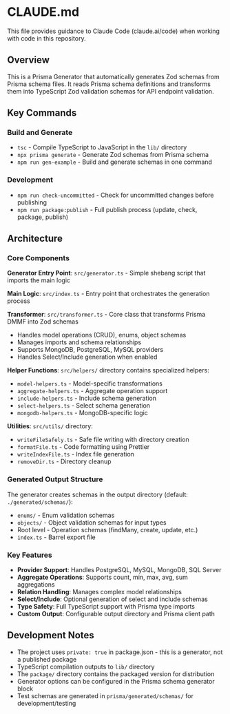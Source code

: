 # CLAUDE.md

This file provides guidance to Claude Code (claude.ai/code) when working with code in this repository.

## Overview

This is a Prisma Generator that automatically generates Zod schemas from Prisma schema files. It reads Prisma schema definitions and transforms them into TypeScript Zod validation schemas for API endpoint validation.

## Key Commands

### Build and Generate
- `tsc` - Compile TypeScript to JavaScript in the `lib/` directory
- `npx prisma generate` - Generate Zod schemas from Prisma schema
- `npm run gen-example` - Build and generate schemas in one command

### Development
- `npm run check-uncommitted` - Check for uncommitted changes before publishing
- `npm run package:publish` - Full publish process (update, check, package, publish)

## Architecture

### Core Components

**Generator Entry Point**: `src/generator.ts` - Simple shebang script that imports the main logic

**Main Logic**: `src/index.ts` - Entry point that orchestrates the generation process

**Transformer**: `src/transformer.ts` - Core class that transforms Prisma DMMF into Zod schemas
- Handles model operations (CRUD), enums, object schemas
- Manages imports and schema relationships
- Supports MongoDB, PostgreSQL, MySQL providers
- Handles Select/Include generation when enabled

**Helper Functions**: `src/helpers/` directory contains specialized helpers:
- `model-helpers.ts` - Model-specific transformations
- `aggregate-helpers.ts` - Aggregate operation support
- `include-helpers.ts` - Include schema generation
- `select-helpers.ts` - Select schema generation
- `mongodb-helpers.ts` - MongoDB-specific logic

**Utilities**: `src/utils/` directory:
- `writeFileSafely.ts` - Safe file writing with directory creation
- `formatFile.ts` - Code formatting using Prettier
- `writeIndexFile.ts` - Index file generation
- `removeDir.ts` - Directory cleanup

### Generated Output Structure

The generator creates schemas in the output directory (default: `./generated/schemas/`):
- `enums/` - Enum validation schemas
- `objects/` - Object validation schemas for input types
- Root level - Operation schemas (findMany, create, update, etc.)
- `index.ts` - Barrel export file

### Key Features

- **Provider Support**: Handles PostgreSQL, MySQL, MongoDB, SQL Server
- **Aggregate Operations**: Supports count, min, max, avg, sum aggregations
- **Relation Handling**: Manages complex model relationships
- **Select/Include**: Optional generation of select and include schemas
- **Type Safety**: Full TypeScript support with Prisma type imports
- **Custom Output**: Configurable output directory and Prisma client path

## Development Notes

- The project uses `private: true` in package.json - this is a generator, not a published package
- TypeScript compilation outputs to `lib/` directory
- The `package/` directory contains the packaged version for distribution
- Generator options can be configured in the Prisma schema generator block
- Test schemas are generated in `prisma/generated/schemas/` for development/testing